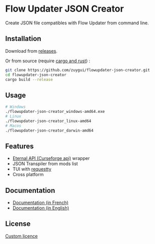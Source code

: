 # Flow Updater JSON Creator

Create JSON file compatibles with Flow Updater from command line.

## Installation

Download from [releases](https://github.com/zuygui/flowupdater-json-creator/releases).

Or from source (require [cargo and rust](https://rust-lang.com)) :

```bash
git clone https://github.com/zuygui/flowupdater-json-creator.git
cd flowupdater-json-creator
cargo build --release
```

## Usage

```bash
# Windows
./flowupdater-json-creator_windows-amd64.exe
# Linux
./flowupdater-json-creator_linux-amd64
# Macos
./flowupdater-json-creator_darwin-amd64
```

## Features

- [Eternal API (Curseforge api)](https://docs.curseforge.com/#getting-started) wrapper
- JSON Transpiler from mods list
- TUI with [requestty](https://github.com/Lutetium-Vanadium/requestty)
- Cross platform

## Documentation

- [Documentation (in French)](https://bricklou.github.io/launcher-tutorials)
- [Documentation (in English)](https://github.com/zuygui/flowupdater-json-creator/wiki)

## License

[Custom licence](https://github.com/zuygui/flowupdater-json-creator/blob/master/LICENSE)
